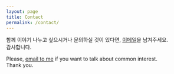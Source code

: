 ```yaml
---
layout: page
title: Contact
permalink: /contact/
---
```


함께 이야기 나누고 싶으시거나 문의하실 것이 있다면, [이메일](mailto:{{site.email}})을 남겨주세요.  
감사합니다.  
  
Please, [email to me](mailto:{{site.email}}) if you want to talk about common interest.  
Thank you.